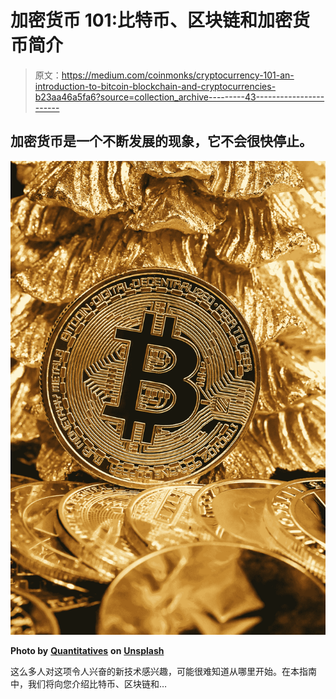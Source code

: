 # 加密货币 101:比特币、区块链和加密货币简介

> 原文：<https://medium.com/coinmonks/cryptocurrency-101-an-introduction-to-bitcoin-blockchain-and-cryptocurrencies-b23aa46a5fa6?source=collection_archive---------43----------------------->

## 加密货币是一个不断发展的现象，它不会很快停止。

![](img/372813e3a8652a365751f64afb85f73e.png)

**Photo by** [**Quantitatives**](https://unsplash.com/@quantitatives?utm_source=medium&utm_medium=referral) **on** [**Unsplash**](https://unsplash.com?utm_source=medium&utm_medium=referral)

这么多人对这项令人兴奋的新技术感兴趣，可能很难知道从哪里开始。在本指南中，我们将向您介绍比特币、区块链和…